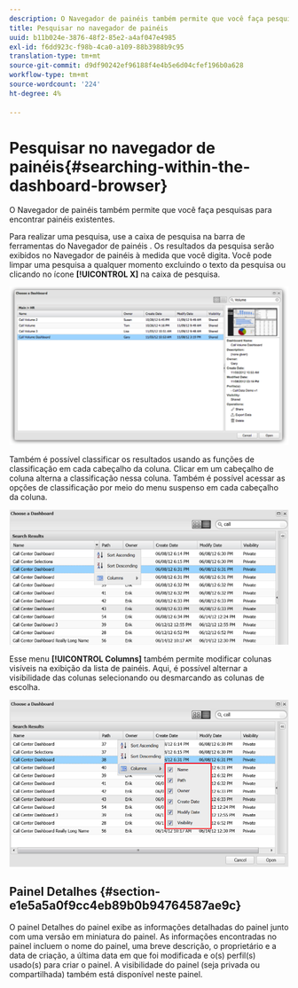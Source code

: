 ```yaml
---
description: O Navegador de painéis também permite que você faça pesquisas para encontrar painéis existentes.
title: Pesquisar no navegador de painéis
uuid: b11b024e-3876-48f2-85e2-a4af047e4985
exl-id: f6dd923c-f98b-4ca0-a109-88b3988b9c95
translation-type: tm+mt
source-git-commit: d9df90242ef96188f4e4b5e6d04cfef196b0a628
workflow-type: tm+mt
source-wordcount: '224'
ht-degree: 4%

---
```


# Pesquisar no navegador de painéis{#searching-within-the-dashboard-browser}

O Navegador de painéis também permite que você faça pesquisas para encontrar painéis existentes.

Para realizar uma pesquisa, use a caixa de pesquisa na barra de ferramentas do Navegador de painéis . Os resultados da pesquisa serão exibidos no Navegador de painéis à medida que você digita. Você pode limpar uma pesquisa a qualquer momento excluindo o texto da pesquisa ou clicando no ícone **[!UICONTROL X]** na caixa de pesquisa.

![](assets/search.png)

Também é possível classificar os resultados usando as funções de classificação em cada cabeçalho da coluna. Clicar em um cabeçalho de coluna alterna a classificação nessa coluna. Também é possível acessar as opções de classificação por meio do menu suspenso em cada cabeçalho da coluna.

![](assets/sorting.png)

Esse menu **[!UICONTROL Columns]** também permite modificar colunas visíveis na exibição da lista de painéis. Aqui, é possível alternar a visibilidade das colunas selecionando ou desmarcando as colunas de escolha.

![](assets/sorting_columns.png)

## Painel Detalhes {#section-e1e5a5a0f9cc4eb89b0b94764587ae9c}

O painel Detalhes do painel exibe as informações detalhadas do painel junto com uma versão em miniatura do painel. As informações encontradas no painel incluem o nome do painel, uma breve descrição, o proprietário e a data de criação, a última data em que foi modificada e o(s) perfil(s) usado(s) para criar o painel. A visibilidade do painel (seja privada ou compartilhada) também está disponível neste painel.
